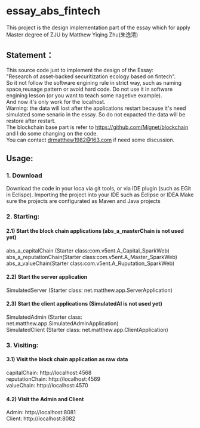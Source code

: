 # essay_abs_fintech

This project is the design implementation part of the essay which for apply Master degree of ZJU by Matthew Yiqing Zhu(朱逸清)

## Statement：

This source code just to implement the design of the Essay:   
"Research of asset-backed securitization ecology based on fintech".   
So it not follow the software engining rule in strict way, such as naming space,reusage pattern or avoid hard code. Do not use it in software engining lesson (or you want to teach some nagetive example).   
And now it's only work for the localhost.   
Warning: the data will lost after the applications restart because it's need simulated some senario in the essay. So do not expacted the data will be restore after restart.   
The blockchain base part is refer to https://github.com/Mignet/blockchain and I do some changing on the code.  
You can contact drmatthew1982@163.com if need some discussion.   

## Usage:

### 1. Download
Download the code in your loca via git tools, or via IDE plugin (such as EGit in Eclispe). 
Importing the project into your IDE such as Eclipse or IDEA
Make sure the projects are configurated as Maven and Java projects

### 2. Starting:
#### 2.1) Start the block chain applications (abs_a_masterChain is not used yet)
abs_a_capitalChain (Starter class:com.v5ent.A_Capital_SparkWeb)  
abs_a_reputationChain(Starter class:com.v5ent.A_Master_SparkWeb)  
abs_a_valueChain(Starter class:com.v5ent.A_Ruputation_SparkWeb)  

#### 2.2) Start the server application
SimulatedServer (Starter class: net.matthew.app.ServerApplication)  

#### 2.3) Start the client applications (SimulatedAI is not used yet)
SimulatedAdmin (Starter class: net.matthew.app.SimulatedAdminApplication)  
SimulatedClient (Starter class: net.matthew.app.ClientApplication)  

### 3. Visiting:
#### 3.1) Visit the block chain application as raw data
capitalChain: http://localhost:4568  
reputationChain: http://localhost:4569  
valueChain: http://localhost:4570  

#### 4.2) Visit the Admin and Client
Admin: http://localhost:8081  
Client: http://localhost:8082  
